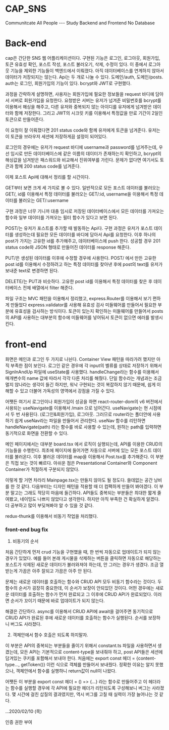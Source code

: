 # CAP_SNS

Communitcate All People --- Study Backend and Frontend No Database

# Back-end

cap은 간단한 SNS 웹 어플리케이션이다. 구현된 기능은 로그인, 로그아웃, 회원가입, 토큰 유효성 확인, 포스트 작성, 포스트 불러오기, 삭제, 수정이 있다. 이 중에서 로그아웃 기능을 제외한 기능들이 백엔드에서 이뤄졌다. 아직 데이터베이스를 연계하지 않아서 데이터가 저장되지는 않는다. Api는 두 개로 나눌 수 있다. 도메인/auth, 도메인/posts. auth는 로그인, 회원가입의 기능이 있다. bcrypt와 JWT로 구현했다.

과정을 간략하게 설명하면, 사용자는 회원가입에 필요한 정보들을 request 바디에 담아서 서버로 회원가입을 요청한다. 요청받은 서버는 유저가 넘겨준 비밀번호를 bcrypt를 이용해서 해싱을 해주고, 다른 유저와 중복되지 않는 아이디를 유저에게 넘겨받은 데이터와 함께 저장한다. 그리고 JWT의 시크릿 키를 이용해서 특정값을 만료 기간이 2일인 토큰으로 만들어준다.

이 요청이 잘 이뤄졌다면 201 status code와 함께 유저에게 토큰을 넘겨준다. 유저는 이 토큰을 브라우저 세션에 저장하게끔 설정이 되어있다.

로그인의 경우에는 유저가 request 바디에 username과 password를 넘겨주는데, 우선 임시로 만든 데이터베이스에 같은 이름의 데이터가 존재하는지 확인하고, bcrypt의 해싱값을 넘겨받은 패스워드와 비교해서 진위여부를 가린다. 문제가 없다면 여기서도 토큰과 함께 200 status code를 넘겨준다.

이제 포스트 Api에 대해서 정리를 할 시간이다.

GET부터 보면 크게 세 가지로 볼 수 있다.
일반적으로 모든 포스트 데이터를 불러오는 GET/,
id를 이용해서 특정 데이터를 불러오는 GET/:id,
username을 이용해서 특정 데이터를 불러오는 GET/:username

구현 과정은 너무 기니까 대충 임시로 저장된 데이터베이스에서 모든 데이터를 가져오는 함수와 일부 데이터를 가져오는 필터 함수가 있다고 보면 된다.

POST/는 유저가 포스트를 추가할 때 발동하는 Api다. 구현 과정은 유저가 포스트 데이터를 생성하는데 필요한 모든 데이터를 바디에 담아서 Api를 요청한다. 이후 하나의 post가 가지는 고유한 id를 추가해주고, 데이터베이스에 push 한다. 성공할 경우 201 status code와 JSON 형태로 만들어진 데이터를 response 해준다.

PUT/은 생성된 데이터를 이후에 수정할 경우에 사용한다. POST/ 에서 만든 고유한 post id를 이용해서 수정하려고 하는 특정 데이터를 찾아낸 후에 post의 text를 유저가 보내준 text로 변경하면 된다.

DELETE/는 PUT과 비슷하다. 고유한 post id를 이용해서 특정 데이터를 찾은 후 데이터베이스 전체 배열에서 filter 해준다.

파일 구조는 MVC 패턴을 이용해서 정리했고, express.Router를 이용해서 보기 편하게 만들었다 express.validator를 사용해 유효성 검사 미들웨어를 만들어서 필요한 부분에 유효성을 검사하는 방식이다. 토큰이 있는지 확인하는 미들웨어를 만들어서 posts의 API를 사용하는 대부분의 함수에 미들웨어를 넣어둬서 토큰이 없으면 에러를 발생시킨다.

# front-end

화면은 메인과 로그인 두 가지로 나뉜다. Container View 패턴을 따라가려 했지만 아직 부족한 점이 보인다. 로그인 같은 경우에 각 input의 벨류를 상태로 저장하기 위해서 SignInAndUp 파일에 useState를 사용했다. handleChange라는 함수를 이용해서 매개변수의 name 값에 따라서 각각 다른 처리를 해줬다. 단일 함수라는 개념과는 조금 멀지 않나라는 생각이 들긴 하지만, 워낙 구현되는 것이 복잡하지 않기 때문에, 쉽게 이해할 수 있고 더불어 가독성의 영역에서 강점을 가질 수 있다.

어쨋든 여기서 로그인이나 회원가입이 성공을 하면 react-router-dom의 v6 버전에서 사용되는 useNavigate를 이용해서 /main 으로 넘어간다. useNavigate는 현 시점에서 두 번 사용된다. (로그인&회원가입), 로그아웃. 그러므로 router라는 폴더안에 사용하기 쉽게 useNav라는 파일을 만들어서 관리한다. useNav 함수를 리턴하면 handleNavigate(path) 라는 함수를 바로 사용할 수 있는데, 원하는 path를 입력하면 동기적으로 화면을 전환할 수 있다.

메인 페이지에서는 대부분 board.tsx 에서 로직이 실행되는데, API를 이용한 CRUD의 기능들을 수행한다. 최초에 페이지에 들어가면 자동으로 서버에 있는 모든 포스트 데이터를 불러온다. 이후 불러온 데이터를 map을 이용해서 Post.tsx를 추가해준다. 이 부분은 직접 보는 것이 빠르다. 아쉬운 점은 Presentational Container와 Component Container가 적절하게 구분되지 않았다.

이렇게 할 거면 차라리 Mainpage.tsx는 만들지 않아도 될 정도다. 쓸데없는 공간 낭비를 한 것 같다. 다음부터는 디자인 패턴을 적용할 때 더 컴팩하게 만들어 봐야겠다. 이 부분 말고는 그래도 적당히 마음에 들긴하다. API들도 중복되는 부분들은 최대한 짧게 줄여봤고, 네이밍도 나쁘지 않았다고 생각한다. 하지만 아직 부족한 건 확실하게 알겠다. 더 공부하고 많이 부딪쳐봐야 알 수 있을 것 같다.

redux-thunk를 이용해서 비동기 작업을 처리했다.

### front-end bug fix

1. 비동기의 순서

처음 간단하게 먼저 crud 기능을 구현했을 때, 한 번씩 자동으로 업데이트가 되지 않는 경우가 있었다. 예를 들어 본래 게시물을 삭제하는 버튼을 클릭하면 자동으로 해당하는 포스트가 삭제된 새로운 데이터가 불러와져야 하는데, 안 그러는 경우가 생겼다. 조금 열받는게 가끔은 아주 잘되고 가끔은 아주 안 된다.

문제는 새로운 데이터를 호출하는 함수와 CRUD API 모두 비동기 함수라는 것이다. 두 함수의 순서가 굉장히 중요한데, 이 순서가 보장이 안되있던 것이다. 어떤 경우에는 새로운 데이터를 호출하는 함수가 먼저 완료되고 그 이후에 CRUD API가 완료되었다. 이러면 순서가 꼬이기 때문에 바로 업데이트가 되지 않는다.

해결은 간단하다. async를 이용해서 CRUD API에 await을 걸어주면 동기적으로 CRUD API가 완료된 후에 새로운 데이터를 호출하는 함수가 실행된다. 순서를 보장하니 버그도 사라졌다.

2. 객체안에서 함수 호출은 되도록 하지말자.

이 부분은 API의 중복되는 부분들을 줄이기 위해서 constant.ts 파일을 사용하면서 생겼는데, 모든 API는 기본적으로 content-type을 보내줘야 하고, post API들은 세션에 담겨있는 쿠키를 포함해서 보내야 한다. 처음에는 export const 헤더 = {content-type..., getToken()} 이런 식으로 객체를 만들어서 보내줬다. 정확한 이유는 알지 못했으나, 객체안에서 함수를 실행하니 return값이 null이 나왔다.

어쨋든 이 부분을 export const 헤더 = () => {...} 라는 함수로 만들어주고 이 헤더라는 함수를 실행할 경우에 각 API에 필요한 헤더가 리턴되도록 구성해보니 버그는 사라졌다. 몇 시간에 걸친 삽질의 결과였지만, 역시 버그를 고칠 때 실력이 가장 늘어나는 것 같다.

...2020/02/10 (목)

인증 권한 부여
